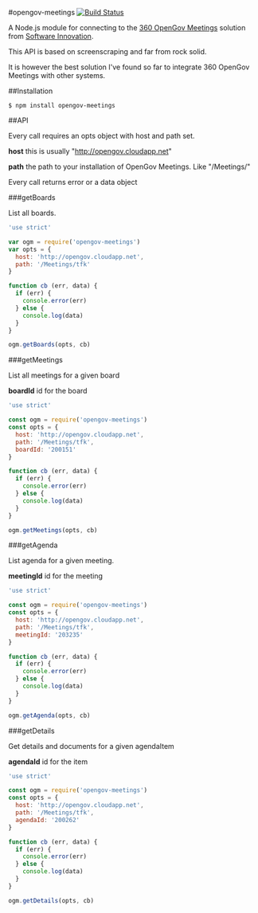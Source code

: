 #opengov-meetings [![Build Status](https://travis-ci.org/zrrrzzt/opengov-meetings.svg?branch=master)](https://travis-ci.org/zrrrzzt/opengov-meetings)

A Node.js module for connecting to the [360 OpenGov Meetings](http://www.software-innovation.com/no/produkter/360offentlig/digitalforvaltning/pages/Politiskagenda.aspx) solution from [Software Innovation](http://www.software-innovation.com/).

This API is based on screenscraping and far from rock solid.

It is however the best solution I've found so far to integrate 360 OpenGov Meetings with other systems.

##Installation

```
$ npm install opengov-meetings
```

##API

Every call requires an opts object with host and path set.

**host** this is usually "http://opengov.cloudapp.net"

**path** the path to your installation of OpenGov Meetings. Like "/Meetings/<your-organization>"

Every call returns error or a data object

###getBoards

List all boards.

```JavaScript
'use strict'

var ogm = require('opengov-meetings')
var opts = {
  host: 'http://opengov.cloudapp.net',
  path: '/Meetings/tfk'
}

function cb (err, data) {
  if (err) {
    console.error(err)
  } else {
    console.log(data)
  }
}

ogm.getBoards(opts, cb)
```

###getMeetings

List all meetings for a given board

**boardId** id for the board

```JavaScript
'use strict'

const ogm = require('opengov-meetings')
const opts = {
  host: 'http://opengov.cloudapp.net',
  path: '/Meetings/tfk',
  boardId: '200151'
}

function cb (err, data) {
  if (err) {
    console.error(err)
  } else {
    console.log(data)
  }
}

ogm.getMeetings(opts, cb)
```

###getAgenda

List agenda for a given meeting.

**meetingId** id for the meeting

```JavaScript
'use strict'

const ogm = require('opengov-meetings')
const opts = {
  host: 'http://opengov.cloudapp.net',
  path: '/Meetings/tfk',
  meetingId: '203235'
}

function cb (err, data) {
  if (err) {
    console.error(err)
  } else {
    console.log(data)
  }
}

ogm.getAgenda(opts, cb)
```

###getDetails

Get details and documents for a given agendaItem

**agendaId** id for the item

```JavaScript
'use strict'

const ogm = require('opengov-meetings')
const opts = {
  host: 'http://opengov.cloudapp.net',
  path: '/Meetings/tfk',
  agendaId: '200262'
}

function cb (err, data) {
  if (err) {
    console.error(err)
  } else {
    console.log(data)
  }
}

ogm.getDetails(opts, cb)
```